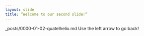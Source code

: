 ```yaml
---
layout: slide
title: “Welcome to our second slide!”
---
```

_posts/0000-01-02-quatelhelix.md
Use the left arrow to go back!
